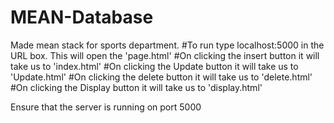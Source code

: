 # MEAN-Database
Made mean stack for sports department.
#To run type localhost:5000 in the URL box. This will open the 'page.html'
#On clicking the insert button it will take us to 'index.html'
#On clicking the Update button it will take us to 'Update.html'
#On clicking the delete button it will take us to 'delete.html'
#On clicking the Display button it will take us to 'display.html'

Ensure that the server is running on port 5000
